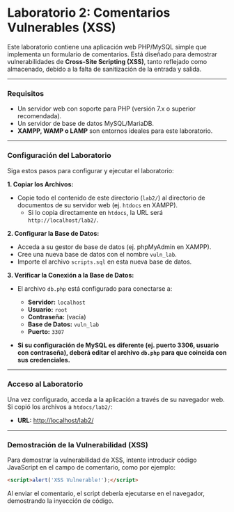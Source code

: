 # Laboratorio 2: Comentarios Vulnerables (XSS)

Este laboratorio contiene una aplicación web PHP/MySQL simple que implementa un formulario de comentarios. Está diseñado para demostrar vulnerabilidades de **Cross-Site Scripting (XSS)**, tanto reflejado como almacenado, debido a la falta de sanitización de la entrada y salida.

---

### Requisitos

-   Un servidor web con soporte para PHP (versión 7.x o superior recomendada).
-   Un servidor de base de datos MySQL/MariaDB.
-   **XAMPP, WAMP o LAMP** son entornos ideales para este laboratorio.

---

### Configuración del Laboratorio

Siga estos pasos para configurar y ejecutar el laboratorio:

**1. Copiar los Archivos:**

-   Copie todo el contenido de este directorio (`lab2/`) al directorio de documentos de su servidor web (ej. `htdocs` en XAMPP).
    -   Si lo copia directamente en `htdocs`, la URL será `http://localhost/lab2/`.

**2. Configurar la Base de Datos:**

-   Acceda a su gestor de base de datos (ej. phpMyAdmin en XAMPP).
-   Cree una nueva base de datos con el nombre `vuln_lab`.
-   Importe el archivo `scripts.sql` en esta nueva base de datos.

**3. Verificar la Conexión a la Base de Datos:**

-   El archivo `db.php` está configurado para conectarse a:
    -   **Servidor:** `localhost`
    -   **Usuario:** `root`
    -   **Contraseña:** (vacía)
    -   **Base de Datos:** `vuln_lab`
    -   **Puerto:** `3307`

-   **Si su configuración de MySQL es diferente (ej. puerto 3306, usuario con contraseña), deberá editar el archivo `db.php` para que coincida con sus credenciales.**

---

### Acceso al Laboratorio

Una vez configurado, acceda a la aplicación a través de su navegador web. Si copió los archivos a `htdocs/lab2/`:

-   **URL:** [http://localhost/lab2/](http://localhost/lab2/)

---

### Demostración de la Vulnerabilidad (XSS)

Para demostrar la vulnerabilidad de XSS, intente introducir código JavaScript en el campo de comentario, como por ejemplo:

```html
<script>alert('XSS Vulnerable!');</script>
```

Al enviar el comentario, el script debería ejecutarse en el navegador, demostrando la inyección de código.
